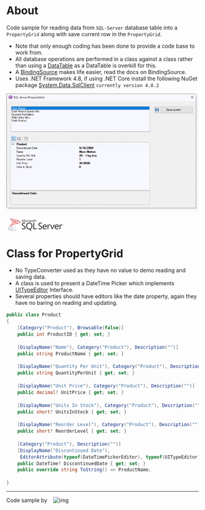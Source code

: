 ﻿# About

Code sample for reading data from `SQL-Server` database table into a `PropertyGrid` along with save current row in the `PropertyGrid`.

- Note that only enough coding has been done to provide a code base to work from. 
- All database operations are performed in a class against a class rather than using a [DataTable](https://docs.microsoft.com/en-us/dotnet/api/system.data.datatable?view=net-5.0) as a DataTable is overkill for this.
- A [BindingSource](https://docs.microsoft.com/en-us/dotnet/api/system.windows.forms.bindingsource?view=net-5.0) makes life easier, read the docs on BindingSource.
- Uses .NET Framework 4.8, if using .NET Core install the following NuGet package [System.Data.SqlClient](https://www.nuget.org/packages/System.Data.SqlClient/) `currently version 4.8.2`


![img](assets/pg.png)


![img](assets/sql-server.png)


# Class for PropertyGrid

- No TypeConverter used as they have no value to demo reading and saving data.
- A class is used to present a DateTime Picker which implements [UITypeEditor](https://docs.microsoft.com/en-us/dotnet/api/system.drawing.design.uitypeeditor?view=net-5.0) Interface.
- Several properties should have editors like the date property, again they have no baring on reading and updating.

```csharp
public class Product
{
    [Category("Product"), Browsable(false)]
    public int ProductID { get; set; }
    
    [DisplayName("Name"), Category("Product"), Description("")]
    public string ProductName { get; set; }
    
    [DisplayName("Quantity Per Unit"), Category("Product"), Description("")]
    public string QuantityPerUnit { get; set; }
    
    [DisplayName("Unit Price"), Category("Product"), Description("")]
    public decimal? UnitPrice { get; set; }
    
    [DisplayName("Units In Stock"), Category("Product"), Description("")]
    public short? UnitsInStock { get; set; }
    
    [DisplayName("Reorder Level"), Category("Product"), Description("")]
    public short? ReorderLevel { get; set; }
    
    [Category("Product"), Description("")]
    [DisplayName("Discontinued Date"), 
     EditorAttribute(typeof(DateTimePickerEditor), typeof(UITypeEditor))]
    public DateTime? DiscontinuedDate { get; set; }
    public override string ToString() => ProductName;

}
```
---


Code sample by &nbsp;&nbsp; ![img](https://img.shields.io/badge/Karen%20Payne-MVP-lightgrey)